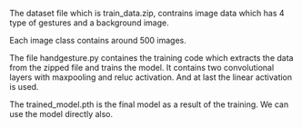The dataset file which is train_data.zip, contrains image data which has 4 type of gestures and a background image.

Each image class contains around 500 images.



The file handgesture.py containes the training code which extracts the data from the zipped file and trains the model. It contains two convolutional layers with maxpooling and reluc activation. And at last the linear activation is used.


The trained_model.pth is the final model as a result of the training. We can use the model directly also.
